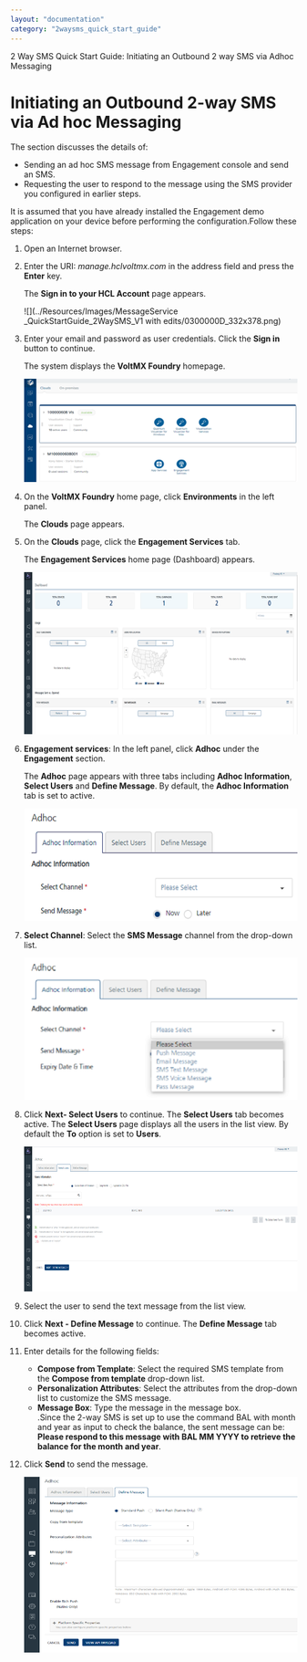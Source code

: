 ```yaml
---
layout: "documentation"
category: "2waysms_quick_start_guide"
---
```

                          

2 Way SMS Quick Start Guide: Initiating an Outbound 2 way SMS via Adhoc Messaging

Initiating an Outbound 2-way SMS via Ad hoc Messaging
=====================================================

The section discusses the details of:

*   Sending an ad hoc SMS message from Engagement console and send an SMS.
*   Requesting the user to respond to the message using the SMS provider you configured in earlier steps.

It is assumed that you have already installed the Engagement demo application on your device before performing the configuration.Follow these steps:

1.  Open an Internet browser.
2.  Enter the URI: _manage.hclvoltmx.com_ in the address field and press the **Enter** key.
    
    The **Sign in to your HCL Account** page appears.
    
    ![](../Resources/Images/MessageService _QuickStartGuide_2WaySMS_V1 with edits/0300000D_332x378.png)
    
3.  Enter your email and password as user credentials. Click the **Sign in** button to continue.
    
    The system displays the **VoltMX Foundry** homepage.
    
    ![](../Resources/Images/engagementservices1_610x230.png)
    

1.  On the **VoltMX Foundry** home page, click **Environments** in the left panel.
    
    The **Clouds** page appears.
    
2.  On the **Clouds** page, click the **Engagement Services** tab.
    
    The **Engagement Services** home page (Dashboard) appears.
    
    ![](../Resources/Images/smsconfiguration_593x350.png)
    
3.  **Engagement services**: In the left panel, click **Adhoc** under the **Engagement** section.
    
    The **Adhoc** page appears with three tabs including **Adhoc Information**, **Select Users** and **Define Message**. By default, the **Adhoc Information** tab is set to active.
    
    ![](../Resources/Images/adhocinfo_556x228.png)
    
4.  **Select Channel**: Select the **SMS Message** channel from the drop-down list.
    
    ![](../Resources/Images/smsmsg_570x296.png)
    
5.  Click **Next- Select Users** to continue. The **Select Users** tab becomes active. The **Select Users** page displays all the users in the list view. By default the **To** option is set to **Users**.
    
    ![](../Resources/Images/selectusers_604x385.png)
    
6.  Select the user to send the text message from the list view.
7.  Click **Next - Define Message** to continue. The **Define Message** tab becomes active.
8.  Enter details for the following fields:
    *   **Compose from Template**: Select the required SMS template from the **Compose from template** drop-down list.
    *   **Personalization Attributes**: Select the attributes from the drop-down list to customize the SMS message.
    *   **Message Box**: Type the message in the message box.  
        .Since the 2-way SMS is set up to use the command BAL with month and year as input to check the balance, the sent message can be: **Please respond to this message with BAL MM YYYY to retrieve the balance for the month and year**.
9.  Click **Send** to send the message.  
    
    ![](../Resources/Images/definemsg_596x466.png)
